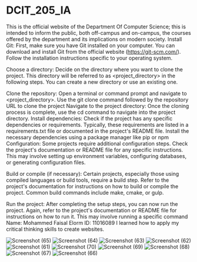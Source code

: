# DCIT_205_IA
This is the official website of the Department Of Computer Science; this is intended to inform the public, both off-campus and on-campus, the courses offered by the department and its implications on modern society.
Install Git: First, make sure you have Git installed on your computer. You can download and install Git from the official website (https://git-scm.com/). Follow the installation instructions specific to your operating system.

Choose a directory: Decide on the directory where you want to clone the project. This directory will be referred to as <project_directory> in the following steps. You can create a new directory or use an existing one.

Clone the repository: Open a terminal or command prompt and navigate to <project_directory>. Use the git clone command followed by the repository URL to clone the project
Navigate to the project directory: Once the cloning process is complete, use the cd command to navigate into the project directory.
Install dependencies: Check if the project has any specific dependencies or requirements. Typically, these requirements are listed in a requirements.txt file or documented in the project's README file. Install the necessary dependencies using a package manager like pip or npm
Configuration: Some projects require additional configuration steps. Check the project's documentation or README file for any specific instructions. This may involve setting up environment variables, configuring databases, or generating configuration files.

Build or compile (if necessary): Certain projects, especially those using compiled languages or build tools, require a build step. Refer to the project's documentation for instructions on how to build or compile the project. Common build commands include make, cmake, or gulp.

Run the project: After completing the setup steps, you can now run the project. Again, refer to the project's documentation or README file for instructions on how to run it. This may involve running a specific command
Name: Mohammed Faisal Elorm
ID: 11016089
I learned how to apply my critical thinking skills to create websites.

![Screenshot (65)](https://github.com/FaisalMohammedElorm/DCIT_205_IA/assets/148379381/8177353e-e5e3-466b-8a61-4fc7d40a0838)
![Screenshot (64)](https://github.com/FaisalMohammedElorm/DCIT_205_IA/assets/148379381/22e0758e-e668-4296-a385-66ba7741f851)
![Screenshot (63)](https://github.com/FaisalMohammedElorm/DCIT_205_IA/assets/148379381/1d7f8d5f-7ea4-4d09-8740-6947cb7df2b1)
![Screenshot (62)](https://github.com/FaisalMohammedElorm/DCIT_205_IA/assets/148379381/c3dcc1b2-d2e2-4165-8ca8-e4a26db8a4ee)
![Screenshot (61)](https://github.com/FaisalMohammedElorm/DCIT_205_IA/assets/148379381/472beccf-0c2e-4bc7-a110-4f94888152cd)
![Screenshot (70)](https://github.com/FaisalMohammedElorm/DCIT_205_IA/assets/148379381/eb60c175-9d70-4c90-8613-775a3b9042e4)
![Screenshot (69)](https://github.com/FaisalMohammedElorm/DCIT_205_IA/assets/148379381/6e59cdf4-4075-4ea0-b787-feec9e6d60d5)
![Screenshot (68)](https://github.com/FaisalMohammedElorm/DCIT_205_IA/assets/148379381/95ffbdd1-a359-4a81-a748-cafc7eddd588)
![Screenshot (67)](https://github.com/FaisalMohammedElorm/DCIT_205_IA/assets/148379381/5abc8677-5598-4bbd-94fb-b97bb94e6fae)
![Screenshot (66)](https://github.com/FaisalMohammedElorm/DCIT_205_IA/assets/148379381/28cd20e8-7d42-41dd-8868-42bcdcd43430)
